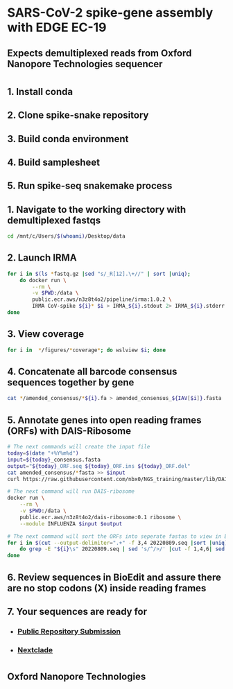 # SARS-CoV-2 spike-gene assembly with EDGE EC-19
## Expects demultiplexed reads from Oxford Nanopore Technologies sequencer
#
## 1. Install conda

## 2. Clone spike-snake repository

## 3. Build conda environment

## 4. Build samplesheet

## 5. Run spike-seq snakemake process


## 1. Navigate to the working directory with demultiplexed fastqs
```bash
cd /mnt/c/Users/$(whoami)/Desktop/data
```
## 2. Launch IRMA
```bash
for i in $(ls *fastq.gz |sed "s/_R[12].\+//" | sort |uniq);
    do docker run \
        --rm \
        -v $PWD:/data \
        public.ecr.aws/n3z8t4o2/pipeline/irma:1.0.2 \
        IRMA CoV-spike ${i}* $i > IRMA_${i}.stdout 2> IRMA_${i}.stderr
done
```
## 3. View coverage
```bash
for i in  */figures/*coverage*; do wslview $i; done
```
## 4. Concatenate all barcode consensus sequences together by gene
```bash 
cat */amended_consensus/*${i}.fa > amended_consensus_${IAV[$i]}.fasta
```

## 5. Annotate genes into open reading frames (ORFs) with DAIS-Ribosome
```bash
# The next commands will create the input file
today=$(date "+%Y%m%d")
input=${today}_consensus.fasta
output="${today}_ORF.seq ${today}_ORF.ins ${today}_ORF.del"
cat amended_consensus/*fasta >> $input
curl https://raw.githubusercontent.com/nbx0/NGS_training/master/lib/DAIS-Ribosome_refs/A_H1_H3_refs.fasta >> $input

# The next command will run DAIS-ribosome
docker run \
    --rm \
    -v $PWD:/data \
    public.ecr.aws/n3z8t4o2/dais-ribosome:0.1 ribosome \
    --module INFLUENZA $input $output

# The next command will sort the ORFs into seperate fastas to view in BioEdit.
for i in $(cut --output-delimiter=".+" -f 3,4 20220809.seq |sort |uniq)
    do grep -E "${i}\s" 20220809.seq | sed 's/^/>/' |cut -f 1,4,6| sed 's/\t/_/' |tr '\t' '\n' > $(echo $i |cut -d '+' -f 2)_ORF.fasta && wslview $(echo $i |cut -d '+' -f 2)_ORF.fasta
done
```
## 6. Review sequences in BioEdit and assure there are no stop codons (X) inside reading frames

## 7. Your sequences are ready for
- ### [Public Repository Submission](https://github.com/CDCgov/seqsender)
- ### [Nextclade](https://clades.nextstrain.org/)
 

#

## Oxford Nanopore Technologies